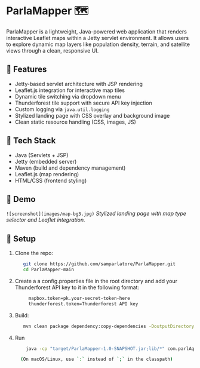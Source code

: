 # ParlaMapper 🗺️

ParlaMapper is a lightweight, Java-powered web application that renders interactive Leaflet maps within a Jetty servlet environment. It allows users to explore dynamic map layers like population density, terrain, and satellite views through a clean, responsive UI.

## 🚀 Features

- Jetty-based servlet architecture with JSP rendering
- Leaflet.js integration for interactive map tiles
- Dynamic tile switching via dropdown menu
- Thunderforest tile support with secure API key injection
- Custom logging via `java.util.logging`
- Stylized landing page with CSS overlay and background image
- Clean static resource handling (CSS, images, JS)

## 🧰 Tech Stack

- Java (Servlets + JSP)
- Jetty (embedded server)
- Maven (build and dependency management)
- Leaflet.js (map rendering)
- HTML/CSS (frontend styling)

## 📸 Demo

`![screenshot](images/map-bg3.jpg)`
_Stylized landing page with map type selector and Leaflet integration._

## 🔧 Setup

1. Clone the repo:
   ```bash
      git clone https://github.com/samparlatore/ParlaMapper.git
      cd ParlaMapper-main

2. Create a a config.properties file in the root directory and add your Thunderforest API key to it in the following format:
   ```bash
        mapbox.token=pk.your-secret-token-here
        thunderforest.token=Thunderforest API key

3. Build:
     ```bash
        mvn clean package dependency:copy-dependencies -DoutputDirectory=lib
4. Run
    ```bash
        java -cp "target/ParlaMapper-1.0-SNAPSHOT.jar;lib/*" com.parlAquatics.Main

      (On macOS/Linux, use `:` instead of `;` in the classpath)


